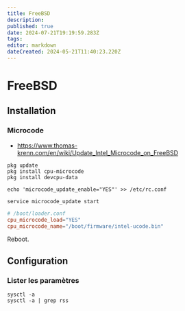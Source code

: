```yaml
---
title: FreeBSD
description: 
published: true
date: 2024-07-21T19:19:59.283Z
tags: 
editor: markdown
dateCreated: 2024-05-21T11:40:23.220Z
---
```


# FreeBSD

## Installation

### Microcode

- <https://www.thomas-krenn.com/en/wiki/Update_Intel_Microcode_on_FreeBSD>

```shell
pkg update
pkg install cpu-microcode
pkg install devcpu-data

echo 'microcode_update_enable="YES"' >> /etc/rc.conf

service microcode_update start
```

```conf
# /boot/loader.conf
cpu_microcode_load="YES"
cpu_microcode_name="/boot/firmware/intel-ucode.bin"
```

Reboot.

## Configuration

### Lister les paramètres

```shell
sysctl -a
sysctl -a | grep rss
```
